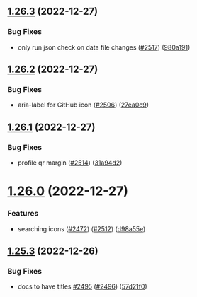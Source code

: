 ## [1.26.3](https://github.com/EddieHubCommunity/LinkFree/compare/v1.26.2...v1.26.3) (2022-12-27)


### Bug Fixes

* only run json check on data file changes ([#2517](https://github.com/EddieHubCommunity/LinkFree/issues/2517)) ([980a191](https://github.com/EddieHubCommunity/LinkFree/commit/980a191b72d9fd4750b776d55145344ef2e7a171))



## [1.26.2](https://github.com/EddieHubCommunity/LinkFree/compare/v1.26.1...v1.26.2) (2022-12-27)


### Bug Fixes

* aria-label for GitHub icon ([#2506](https://github.com/EddieHubCommunity/LinkFree/issues/2506)) ([27ea0c9](https://github.com/EddieHubCommunity/LinkFree/commit/27ea0c966d8ae432ae64f34e04c06bb471ca43a7))



## [1.26.1](https://github.com/EddieHubCommunity/LinkFree/compare/v1.26.0...v1.26.1) (2022-12-27)


### Bug Fixes

* profile qr margin ([#2514](https://github.com/EddieHubCommunity/LinkFree/issues/2514)) ([31a94d2](https://github.com/EddieHubCommunity/LinkFree/commit/31a94d2947d75cbf35cda9e779e312ff1d08a2bb))



# [1.26.0](https://github.com/EddieHubCommunity/LinkFree/compare/v1.25.3...v1.26.0) (2022-12-27)


### Features

* searching icons ([#2472](https://github.com/EddieHubCommunity/LinkFree/issues/2472)) ([#2512](https://github.com/EddieHubCommunity/LinkFree/issues/2512)) ([d98a55e](https://github.com/EddieHubCommunity/LinkFree/commit/d98a55ed8ab05b03ca4d1ba0045253c120ede021))



## [1.25.3](https://github.com/EddieHubCommunity/LinkFree/compare/v1.25.2...v1.25.3) (2022-12-26)


### Bug Fixes

* docs to have titles [#2495](https://github.com/EddieHubCommunity/LinkFree/issues/2495) ([#2496](https://github.com/EddieHubCommunity/LinkFree/issues/2496)) ([57d21f0](https://github.com/EddieHubCommunity/LinkFree/commit/57d21f0f19a19dc2054ced2d302ee3dfe1309b2e))




